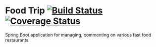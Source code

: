 # Food Trip [![Build Status](https://travis-ci.org/Chark/food-trip.svg?branch=master)](https://travis-ci.org/Chark/food-trip) [![Coverage Status](https://coveralls.io/repos/github/Chark/food-trip/badge.svg?branch=master)](https://coveralls.io/github/Chark/food-trip?branch=master)
Spring Boot application for managing, commenting on various fast food restaurants. 

